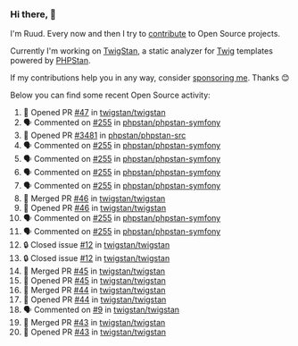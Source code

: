 ### Hi there, 👋

I'm Ruud. Every now and then I try to [contribute](https://github.com/pulls?q=+is%3Apr+author%3Aruudk+archived%3Afalse+is%3Apublic+) to Open Source projects.

Currently I'm working on [TwigStan](https://github.com/twigstan), a static analyzer for [Twig](https://twig.symfony.com/) templates powered by [PHPStan](https://phpstan.org/).

If my contributions help you in any way, consider [sponsoring me](https://github.com/sponsors/ruudk). Thanks 😊

Below you can find some recent Open Source activity:

<!--START_SECTION:activity-->
1. 💪 Opened PR [#47](https://github.com/twigstan/twigstan/pull/47) in [twigstan/twigstan](https://github.com/twigstan/twigstan)
2. 🗣 Commented on [#255](https://github.com/phpstan/phpstan-symfony/issues/255#issuecomment-2374097146) in [phpstan/phpstan-symfony](https://github.com/phpstan/phpstan-symfony)
3. 💪 Opened PR [#3481](https://github.com/phpstan/phpstan-src/pull/3481) in [phpstan/phpstan-src](https://github.com/phpstan/phpstan-src)
4. 🗣 Commented on [#255](https://github.com/phpstan/phpstan-symfony/issues/255#issuecomment-2373976268) in [phpstan/phpstan-symfony](https://github.com/phpstan/phpstan-symfony)
5. 🗣 Commented on [#255](https://github.com/phpstan/phpstan-symfony/issues/255#issuecomment-2373859653) in [phpstan/phpstan-symfony](https://github.com/phpstan/phpstan-symfony)
6. 🗣 Commented on [#255](https://github.com/phpstan/phpstan-symfony/issues/255#issuecomment-2373834710) in [phpstan/phpstan-symfony](https://github.com/phpstan/phpstan-symfony)
7. 🗣 Commented on [#255](https://github.com/phpstan/phpstan-symfony/issues/255#issuecomment-2373769074) in [phpstan/phpstan-symfony](https://github.com/phpstan/phpstan-symfony)
8. 🎉 Merged PR [#46](https://github.com/twigstan/twigstan/pull/46) in [twigstan/twigstan](https://github.com/twigstan/twigstan)
9. 💪 Opened PR [#46](https://github.com/twigstan/twigstan/pull/46) in [twigstan/twigstan](https://github.com/twigstan/twigstan)
10. 🗣 Commented on [#255](https://github.com/phpstan/phpstan-symfony/issues/255#issuecomment-2373581200) in [phpstan/phpstan-symfony](https://github.com/phpstan/phpstan-symfony)
11. 🗣 Commented on [#255](https://github.com/phpstan/phpstan-symfony/issues/255#issuecomment-2373576809) in [phpstan/phpstan-symfony](https://github.com/phpstan/phpstan-symfony)
12. 🔒 Closed issue [#12](https://github.com/twigstan/twigstan/issues/12) in [twigstan/twigstan](https://github.com/twigstan/twigstan)
13. 🔒 Closed issue [#12](https://github.com/twigstan/twigstan/issues/12) in [twigstan/twigstan](https://github.com/twigstan/twigstan)
14. 🎉 Merged PR [#45](https://github.com/twigstan/twigstan/pull/45) in [twigstan/twigstan](https://github.com/twigstan/twigstan)
15. 💪 Opened PR [#45](https://github.com/twigstan/twigstan/pull/45) in [twigstan/twigstan](https://github.com/twigstan/twigstan)
16. 🎉 Merged PR [#44](https://github.com/twigstan/twigstan/pull/44) in [twigstan/twigstan](https://github.com/twigstan/twigstan)
17. 💪 Opened PR [#44](https://github.com/twigstan/twigstan/pull/44) in [twigstan/twigstan](https://github.com/twigstan/twigstan)
18. 🗣 Commented on [#9](https://github.com/twigstan/twigstan/issues/9#issuecomment-2373457058) in [twigstan/twigstan](https://github.com/twigstan/twigstan)
19. 🎉 Merged PR [#43](https://github.com/twigstan/twigstan/pull/43) in [twigstan/twigstan](https://github.com/twigstan/twigstan)
20. 💪 Opened PR [#43](https://github.com/twigstan/twigstan/pull/43) in [twigstan/twigstan](https://github.com/twigstan/twigstan)
<!--END_SECTION:activity-->
